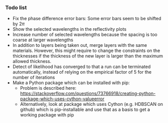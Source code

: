 ### Todo list
- Fix the phase difference error bars: Some error bars seem to be shifted by $2\pi$
- Show the selected wavelengths in the reflectivity plots
- Increase number of selected wavelengths because the spacing is too coarse at larger wavelengths
- In addition to layers being taken out, merge layers with the same materials. However, this might require to change the constraints on the thicknesses if the thickness of the new layer is larger than the maximum allowed thickness.
- Detect of likelihood has converged to that a run can be terminated automatically, instead of relying on the empirical factor of 5 for the number of iterations
- Make a Python package which can be installed with pip:
  - Problem is described here: https://stackoverflow.com/questions/73766918/creating-python-package-which-uses-cython-valueerror
  - Alternatively, look at package which uses Cython (e.g. HDBSCAN on github) which is pip-installable and use that as a basis to get a working package with pip 